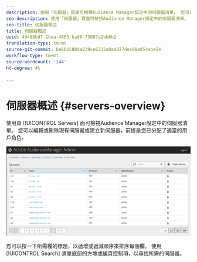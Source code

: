 ```yaml
---
description: 使用「伺服器」頁面可檢視Audience Manager設定中的伺服器清單。 您可以編輯或刪除現有伺服器或建立新伺服器，前提是您已分配了適當的用戶角色。
seo-description: 使用「伺服器」頁面可檢視Audience Manager設定中的伺服器清單。 您可以編輯或刪除現有伺服器或建立新伺服器，前提是您已分配了適當的用戶角色。
seo-title: 伺服器概述
title: 伺服器概述
uuid: 49488bd7-1bea-4863-ba98-73087a2bb6b2
translation-type: tm+mt
source-git-commit: be661580da839ce6332a0ad827dec08e854abe54
workflow-type: tm+mt
source-wordcount: '144'
ht-degree: 4%

---
```



# 伺服器概述 {#servers-overview}

使用頁 [!UICONTROL Servers] 面可檢視Audience Manager設定中的伺服器清單。 您可以編輯或刪除現有伺服器或建立新伺服器，前提是您已分配了適當的用戶角色。

<!-- c_servers.xml -->

![](assets/servers.png)

您可以按一下所需欄的標題，以遞增或遞減順序來排序每個欄。 使用 [!UICONTROL Search] 清單底部的方塊或編頁控制項，以尋找所需的伺服器。